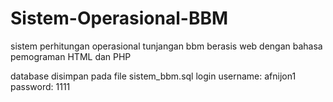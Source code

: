 # Sistem-Operasional-BBM
sistem perhitungan operasional tunjangan bbm berasis web dengan bahasa pemograman HTML dan PHP

database disimpan pada file sistem_bbm.sql
login username: afnijon1 
password: 1111
